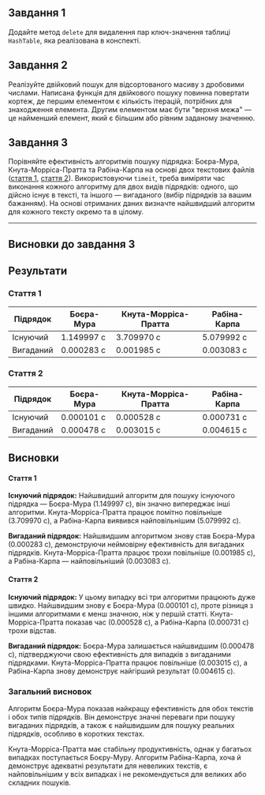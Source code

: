 ## Завдання 1

Додайте метод `delete` для видалення пар ключ-значення таблиці `HashTable`, яка реалізована в конспекті.

## Завдання 2

Реалізуйте двійковий пошук для відсортованого масиву з дробовими числами. Написана функція для двійкового пошуку повинна повертати кортеж, де першим елементом є кількість ітерацій, потрібних для знаходження елемента. Другим елементом має бути "верхня межа" — це найменший елемент, який є більшим або рівним заданому значенню.

## Завдання 3

Порівняйте ефективність алгоритмів пошуку підрядка: Боєра-Мура, Кнута-Морріса-Пратта та Рабіна-Карпа на основі двох текстових файлів ([стаття 1](https://drive.google.com/file/d/18_R5vEQ3eDuy2VdV3K5Lu-R-B-adxXZh/view), [стаття 2](https://drive.google.com/file/d/18BfXyQcmuinEI_8KDSnQm4bLx6yIFS_w/view)). Використовуючи `timeit`, треба виміряти час виконання кожного алгоритму для двох видів підрядків: одного, що дійсно існує в тексті, та іншого — вигаданого (вибір підрядків за вашим бажанням). На основі отриманих даних визначте найшвидший алгоритм для кожного тексту окремо та в цілому.

---

## Висновки до завдання 3

## Результати

### Стаття 1

| Підрядок  | Боєра-Мура | Кнута-Морріса-Пратта | Рабіна-Карпа |
| --------- | ---------- | -------------------- | ------------ |
| Існуючий  | 1.149997 с | 3.709970 с           | 5.079992 с   |
| Вигаданий | 0.000283 с | 0.001985 с           | 0.003083 с   |

### Стаття 2

| Підрядок  | Боєра-Мура | Кнута-Морріса-Пратта | Рабіна-Карпа |
| --------- | ---------- | -------------------- | ------------ |
| Існуючий  | 0.000101 с | 0.000528 с           | 0.000731 с   |
| Вигаданий | 0.000478 с | 0.003015 с           | 0.004615 с   |

## Висновки

#### Стаття 1

**Існуючий підрядок:**
Найшвидший алгоритм для пошуку існуючого підрядка — Боєра-Мура (1.149997 с), він значно випереджає інші алгоритми.
Кнута-Морріса-Пратта працює помітно повільніше (3.709970 с), а Рабіна-Карпа виявився найповільнішим (5.079992 с).

**Вигаданий підрядок:**
Найшвидшим алгоритмом знову став Боєра-Мура (0.000283 с), демонструючи неймовірну ефективність для вигаданих підрядків.
Кнута-Морріса-Пратта працює трохи повільніше (0.001985 с), а Рабіна-Карпа — найповільніший (0.003083 с).

#### Стаття 2

**Існуючий підрядок:**
У цьому випадку всі три алгоритми працюють дуже швидко. Найшвидшим знову є Боєра-Мура (0.000101 с), проте різниця з іншими алгоритмами є менш значною, ніж у першій статті.
Кнута-Морріса-Пратта показав час (0.000528 с), а Рабіна-Карпа (0.000731 с) трохи відстав.

**Вигаданий підрядок:**
Боєра-Мура залишається найшвидшим (0.000478 с), підтверджуючи свою ефективність для випадків з вигаданими підрядками.
Кнута-Морріса-Пратта працює повільніше (0.003015 с), а Рабіна-Карпа знову демонструє найгірший результат (0.004615 с).

### Загальний висновок

Алгоритм Боєра-Мура показав найкращу ефективність для обох текстів і обох типів підрядків. Він демонструє значні переваги при пошуку вигаданих підрядків, а також є найшвидшим для пошуку реальних підрядків, особливо в коротких текстах.

Кнута-Морріса-Пратта має стабільну продуктивність, однак у багатьох випадках поступається Боєру-Муру. Алгоритм Рабіна-Карпа, хоча й демонструє адекватні результати для невеликих текстів, є найповільнішим у всіх випадках і не рекомендується для великих або складних пошуків.
